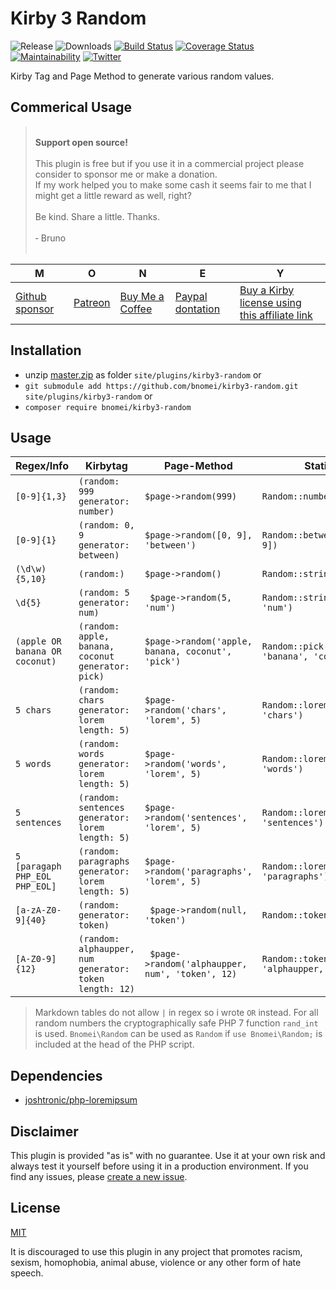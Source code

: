 # Kirby 3 Random

![Release](https://flat.badgen.net/packagist/v/bnomei/kirby3-random?color=ae81ff)
![Downloads](https://flat.badgen.net/packagist/dt/bnomei/kirby3-random?color=272822)
[![Build Status](https://flat.badgen.net/travis/bnomei/kirby3-random)](https://travis-ci.com/bnomei/kirby3-random)
[![Coverage Status](https://flat.badgen.net/coveralls/c/github/bnomei/kirby3-random)](https://coveralls.io/github/bnomei/kirby3-random) 
[![Maintainability](https://flat.badgen.net/codeclimate/maintainability/bnomei/kirby3-random)](https://codeclimate.com/github/bnomei/kirby3-random) 
[![Twitter](https://flat.badgen.net/badge/twitter/bnomei?color=66d9ef)](https://twitter.com/bnomei)


Kirby Tag and Page Method to generate various random values.

## Commerical Usage

> <br>
> <b>Support open source!</b><br><br>
> This plugin is free but if you use it in a commercial project please consider to sponsor me or make a donation.<br>
> If my work helped you to make some cash it seems fair to me that I might get a little reward as well, right?<br><br>
> Be kind. Share a little. Thanks.<br><br>
> &dash; Bruno<br>
> &nbsp; 

| M | O | N | E | Y |
|---|----|---|---|---|
| [Github sponsor](https://github.com/sponsors/bnomei) | [Patreon](https://patreon.com/bnomei) | [Buy Me a Coffee](https://buymeacoff.ee/bnomei) | [Paypal dontation](https://www.paypal.me/bnomei/15) | [Buy a Kirby license using this affiliate link](https://a.paddle.com/v2/click/1129/35731?link=1170) |

## Installation

- unzip [master.zip](https://github.com/bnomei/kirby3-random/archive/master.zip) as folder `site/plugins/kirby3-random` or
- `git submodule add https://github.com/bnomei/kirby3-random.git site/plugins/kirby3-random` or
- `composer require bnomei/kirby3-random`

## Usage

| Regex/Info | Kirbytag | Page-Method | Static |
|-------|----------|-------------|--------|
| `[0-9]{1,3}` | `(random: 999 generator: number)` | `$page->random(999)` | `Random::number(0, 999)` |
| `[0-9]{1}` | `(random: 0, 9 generator: between)` | `$page->random([0, 9], 'between')` | `Random::between([0, 9])` |
| `(\d\w){5,10}` | `(random:)` | `$page->random()` | `Random::string()` |
| `\d{5}` | `(random: 5 generator: num)` | ` $page->random(5, 'num')` | `Random::string(5, 'num')` |
| `(apple OR banana OR coconut)` | `(random: apple, banana, coconut generator: pick)` | `$page->random('apple, banana, coconut', 'pick')` | `Random::pick(['apple', 'banana', 'coconut'])` |
| `5 chars` | `(random: chars generator: lorem length: 5)` | `$page->random('chars', 'lorem', 5)` | `Random::lorem(5, 'chars')` |
| `5 words` | `(random: words generator: lorem length: 5)` | `$page->random('words', 'lorem', 5)` | `Random::lorem(5, 'words')` |
| `5 sentences` | `(random: sentences generator: lorem length: 5)` | `$page->random('sentences', 'lorem', 5)` | `Random::lorem(5, 'sentences')` |
| `5 [paragaph PHP_EOL PHP_EOL]` | `(random: paragraphs generator: lorem length: 5)` | `$page->random('paragraphs', 'lorem', 5)` | `Random::lorem(5, 'paragraphs')` |
| `[a-zA-Z0-9]{40}` | `(random: generator: token)` | ` $page->random(null, 'token')` | `Random::token()` |
| `[A-Z0-9]{12}` | `(random: alphaupper, num generator: token length: 12)` | ` $page->random('alphaupper, num', 'token', 12)` | `Random::token(12, 'alphaupper, num')` |

> Markdown tables do not allow `|` in regex so i wrote ` OR ` instead.
> For all random numbers the cryptographically safe PHP 7 function `rand_int` is used. `Bnomei\Random` can be used as `Random` if `use Bnomei\Random;` is included at the head of the PHP script.

## Dependencies

- [joshtronic/php-loremipsum](https://github.com/joshtronic/php-loremipsum)

## Disclaimer

This plugin is provided "as is" with no guarantee. Use it at your own risk and always test it yourself before using it in a production environment. If you find any issues, please [create a new issue](https://github.com/bnomei/kirby3-random/issues/new).

## License

[MIT](https://opensource.org/licenses/MIT)

It is discouraged to use this plugin in any project that promotes racism, sexism, homophobia, animal abuse, violence or any other form of hate speech.
